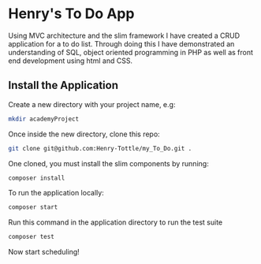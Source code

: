# Henry's To Do App

Using MVC architecture and the slim framework I have created a CRUD application for a to do list.  Through doing this I have demonstrated an understanding of SQL, object oriented programming in PHP as well as front end development using html and CSS.

## Install the Application

Create a new directory with your project name, e.g:


```bash
mkdir academyProject
```

Once inside the new directory, clone this repo:

```bash
git clone git@github.com:Henry-Tottle/my_To_Do.git .
```

One cloned, you must install the slim components by running:

```bash
composer install
```

To run the application locally:
```bash
composer start

```
Run this command in the application directory to run the test suite
```bash
composer test
```

Now start scheduling!
